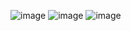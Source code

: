 ![image](https://github.com/user-attachments/assets/9b2887b5-6aca-40aa-aeb2-7ec2f69cd08d)
![image](https://github.com/user-attachments/assets/3d559669-9a13-4649-b328-d87cfb6a6a02)
![image](https://github.com/user-attachments/assets/c3c72568-5a55-417b-af1d-dfb4f305d1c7)
